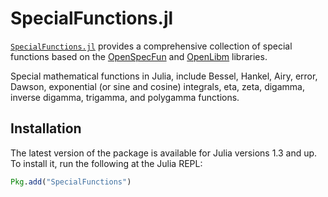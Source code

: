 # SpecialFunctions.jl

[`SpecialFunctions.jl`](https://github.com/JuliaMath/SpecialFunctions.jl/)
provides a comprehensive collection of special functions based on the
[OpenSpecFun](https://github.com/JuliaLang/openspecfun) and
[OpenLibm](https://github.com/JuliaLang/openlibm) libraries.

Special mathematical functions in Julia, include Bessel, Hankel,
Airy, error, Dawson, exponential (or sine and cosine) integrals, eta,
zeta, digamma, inverse digamma, trigamma, and polygamma functions.

## Installation

The latest version of the package is available for Julia versions 1.3
and up. To install it, run the following at the Julia REPL:

```julia
Pkg.add("SpecialFunctions")
```
